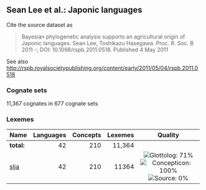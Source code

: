 ## Sean Lee et al.: Japonic languages

Cite the source dataset as

> Bayesian phylogenetic analysis supports an agricultural origin of Japonic languages. Sean Lee, Toshikazu Hasegawa. Proc. R. Soc. B 2011 -; DOI: 10.1098/rspb.2011.0518. Published 4 May 2011

See also http://rspb.royalsocietypublishing.org/content/early/2011/05/04/rspb.2011.0518

### Cognate sets
11,367 cognates in 677 cognate sets

### Lexemes

Name | Languages | Concepts | Lexemes | Quality
:--- | ---:| ---:| ---:|:---:
**total:** | 42 | 210 | 11,364 | 
[slja](cldf/slja.csv) | 42 | 210 | 11364 | ![Glottolog: 71%](https://img.shields.io/badge/Glottolog-71%25-yellow.svg "Glottolog: 71%") ![Concepticon: 100%](https://img.shields.io/badge/Concepticon-100%25-brightgreen.svg "Concepticon: 100%") ![Source: 0%](https://img.shields.io/badge/Source-0%25-red.svg "Source: 0%")